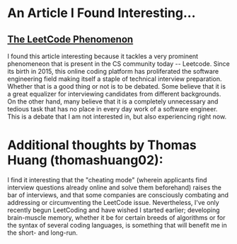 # An Article I Found Interesting...

## [The LeetCode Phenomenon](https://medium.com/swlh/the-leetcode-phenomena-e9ec4de41ca)

I found this article interesting because it tackles a very prominent phenomeneon that is present in the CS community today -- Leetcode. Since its birth in 2015, this online coding platform has proliferated the software engineering field making itself a staple of technical interview preparation. Whether that is a good thing or not is to be debated. Some believe that it is a great equalizer for interviewing candidates from different backgrounds. On the other hand, many believe that it is a completely unnecessary and tedious task that has no place in every day work of a software engineer. This is a debate that I am not interested in, but also experiencing right now.

# Additional thoughts by Thomas Huang (thomashuang02): 
I find it interesting that the "cheating mode" (wherein applicants find interview questions already online and solve them beforehand) raises the bar of interviews, and that some companies are consciously combating and addressing or circumventing the LeetCode issue. Nevertheless, I've only recently begun LeetCoding and have wished I started earlier; developing brain-muscle memory, whether it be for certain breeds of algorithms or for the syntax of several coding languages, is something that will benefit me in the short- and long-run. 